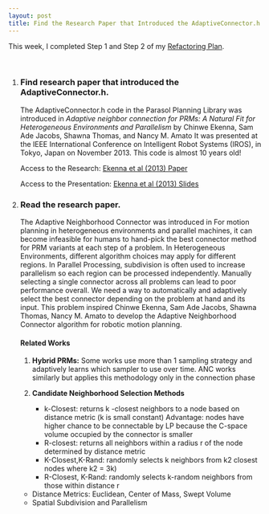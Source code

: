 ```yaml
---
layout: post
title: Find the Research Paper that Introduced the AdaptiveConnector.h and Read it
---
```


This week, I completed Step 1 and Step 2 of my [Refactoring Plan](cabreraleon.github.io/ANCrefactorplan).

<br>

1. ### Find research paper that introduced the AdaptiveConnector.h. 

    The AdaptiveConnector.h code in the Parasol Planning Library was introduced in *Adaptive neighbor connection for PRMs: A Natural Fit for Heterogeneous Environments and Parallelism*
    by Chinwe Ekenna, Sam Ade Jacobs, Shawna Thomas, and Nancy M. Amato
    It was presented at the IEEE International Conference on Intelligent Robot Systems (IROS), in Tokyo, Japan on November 2013. This code is almost 10 years old!

    Access to the Research: [Ekenna et al (2013) Paper](files/AdaptiveNeighborhoodConnector_Ekenna_etal.pdf)

    Access to the Presentation: [Ekenna et al (2013) Slides](https://pdfs.semanticscholar.org/5245/4b4c1bebdc6befd78376b9c9a3cf713c860e.pdf)


2. ### Read the research paper.

    The Adaptive Neighborhood Connector was introduced in For motion planning in heterogeneous environments and parallel machines, it can become infeasible for humans to hand-pick the best connector method for PRM variants at each step of a problem. In Heterogeneous Environments, different algorithm choices may apply for different regions. In Parallel Processing, subdivision is often used to increase parallelism so each region can be processed independently. Manually selecting a single connector across all problems can lead to poor performance overall. We need a way to automatically and adaptively select the best connector depending on the problem at hand and its input. This problem inspired Chinwe Ekenna, Sam Ade Jacobs, Shawna Thomas, Nancy M. Amato to develop the Adaptive Neighborhood Connector algorithm for robotic motion planning.


    #### Related Works

    1. **Hybrid PRMs:**
        Some works use more than 1 sampling strategy and adaptively learns which sampler to use over time. ANC works similarly but applies this methodology only in the connection phase

    2. **Candidate Neighborhood Selection Methods**
        - k-Closest: returns k -closest neighbors to a node based on distance metric (k is small constant)
        Advantage: nodes have higher chance to be connectable by LP because the C-space volume occupied by the connector is smaller 
        - R-closest: returns all neighbors within a radius r of the node determined by distance metric
        + K-Closest,K-Rand: randomly selects k neighbors from k2 closest nodes where k2 = 3k)
        + R-Closest, K-Rand: randomly selects k-random neighbors from those within distance r
    -  Distance Metrics: Euclidean, Center of Mass, Swept Volume
    - Spatial Subdivision and Parallelism
